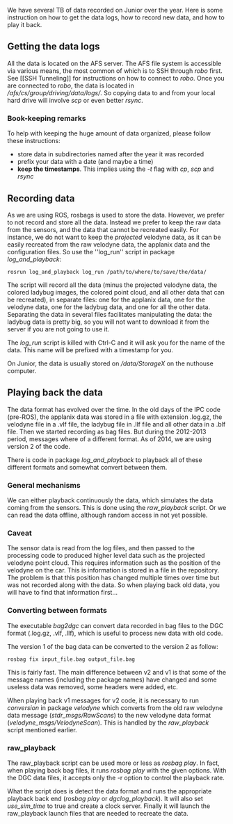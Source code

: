 We have several TB of data recorded on Junior over the year. Here is some instruction on how to get the data logs, how to record new data, and how to play it back.

## Getting the data logs

All the data is located on the AFS server. The AFS file system is accessible via various means, the most common of which is to SSH through _robo_ first. See [[SSH Tunneling]] for instructions on how to connect to _robo_. Once you are connected to _robo_, the data is located in _/afs/cs/group/driving/data/logs/_. So copying data to and from your local hard drive will involve _scp_ or even better _rsync_.

### Book-keeping remarks

To help with keeping the huge amount of data organized, please follow these instructions:

 * store data in subdirectories named after the year it was recorded
 * prefix your data with a date (and maybe a time)
 * **keep the timestamps**. This implies using the _-t_ flag with _cp_, _scp_ and _rsync_

## Recording data

As we are using ROS, rosbags is used to store the data. However, we prefer to not record and store all the data. Instead we prefer to keep the raw data from the sensors, and the data that cannot be recreated easily. For instance, we do not want to keep the _projected_ velodyne data, as it can be easily recreated from the raw velodyne data, the applanix data and the configuration files. So use the ''log_run'' script in package _log_and_playback_:

`rosrun log_and_playback log_run /path/to/where/to/save/the/data/`

The script will record all the data (minus the projected velodyne data, the colored ladybug images, the colored point cloud, and all other data that can be recreated), in separate files: one for the applanix data, one for the velodyne data, one for the ladybug data, and one for all the other data. Separating the data in several files facilitates manipulating the data: the ladybug data is pretty big, so you will not want to download it from the server if you are not going to use it.

The _log_run_ script is killed with Ctrl-C and it will ask you for the name of the data. This name will be prefixed with a timestamp for you.

On Junior, the data is usually stored on _/data/StorageX_ on the nuthouse computer.

## Playing back the data

The data format has evolved over the time. In the old days of the IPC code (pre-ROS), the applanix data was stored in a file with extension .log.gz, the velodyne file in a .vlf file, the ladybug file in .llf file and all other data in a .blf file. Then we started recording as bag files. But during the 2012-2013 period, messages where of a different format. As of 2014, we are using version 2 of the code.

There is code in package _log_and_playback_ to playback all of these different formats and somewhat convert between them.

### General mechanisms

We can either playback continuously the data, which simulates the data coming from the sensors. This is done using the _raw_playback_ script. Or we can read the data offline, although random access in not yet possible.

### Caveat

The sensor data is read from the log files, and then passed to the processing code to produced higher level data such as the projected velodyne point cloud. This requires information such as the position of the velodyne on the car. This is information is stored in a file in the repository. The problem is that this position has changed multiple times over time but was not recorded along with the data. So when playing back old data, you will have to find that information first...

### Converting between formats

The executable _bag2dgc_ can convert data recorded in bag files to the DGC format (.log.gz, .vlf, .llf), which is useful to process new data with old code.

The version 1 of the bag data can be converted to the version 2 as follow:

`rosbag fix input_file.bag output_file.bag`

This is fairly fast. The main difference between v2 and v1 is that some of the message names (including the package names) have changed and some useless data was removed, some headers were added, etc.

When playing back v1 messages for v2 code, it is necessary to run _conversion_ in package _velodyne_ which converts from the old raw velodyne data message (_stdr_msgs/RawScans_) to the new velodyne data format (_velodyne_msgs/VelodyneScan_). This is handled by the _raw_playback_ script mentioned earlier.

### raw_playback

The raw_playback script can be used more or less as _rosbag play_. In fact, when playing back bag files, it runs _rosbag play_ with the given options. With the DGC data files, it accepts only the -r option to control the playback rate.

What the script does is detect the data format and runs the appropriate playback back end (_rosbag play_ or _dgclog_playback_). It will also set _use_sim_time_ to true and create a clock server. Finally it will launch the raw_playback launch files that are needed to recreate the data.